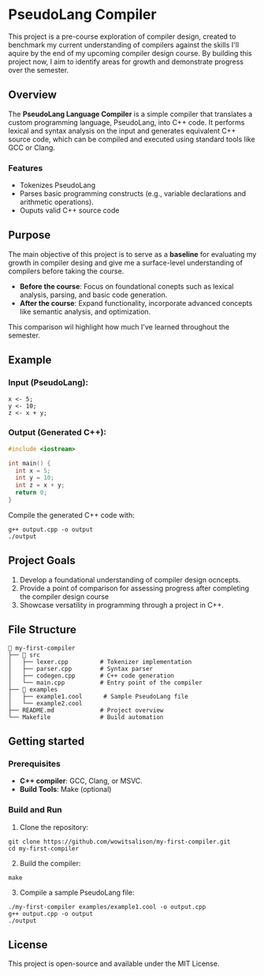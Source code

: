 # PseudoLang Compiler
This project is a pre-course exploration of compiler design, created to benchmark my current understanding of compilers against the skills I'll aquire by the end of my upcoming compiler design course. By building this project now, I aim to identify areas for growth and demonstrate progress over the semester.

## Overview
The **PseudoLang Language Compiler** is a simple compiler that translates a custom programming language, PseudoLang,  into C++ code. It performs lexical and syntax analysis on the input and generates equivalent C++ source code, which can be compiled and executed using standard tools like GCC or Clang.

### Features
- Tokenizes PseudoLang
- Parses basic programming constructs (e.g., variable declarations and arithmetic operations).
- Ouputs valid C++ source code

## Purpose
The main objective of this project is to serve as a **baseline** for evaluating my growth in compiler desing and give me a surface-level understanding of compilers before taking the course.
- **Before the course**: Focus on foundational conepts such as lexical analysis, parsing, and basic code generation.
- **After the course**: Expand functionality, incorporate advanced concepts like semantic analysis, and optimization.

This comparison wil highlight how much I've learned throughout the semester.

## Example
### Input (PseudoLang):
```
x <- 5;
y <- 10;
z <- x + y;
```

### Output (Generated C++):
```cpp
#include <iostream>

int main() {
  int x = 5;
  int y = 10;
  int z = x + y;
  return 0;
}
```
Compile the generated C++ code with:  
```
g++ output.cpp -o output
./output
```

## Project Goals
1. Develop a foundational understanding of compiler design ocncepts.
2. Provide a point of comparison for assessing progress after completing the compiler design course
3. Showcase versatility in programming through a project in C++.

## File Structure  
```plaintext
📂 my-first-compiler  
├── 📂 src  
│   ├── lexer.cpp         # Tokenizer implementation  
│   ├── parser.cpp        # Syntax parser  
│   ├── codegen.cpp       # C++ code generation  
│   └── main.cpp          # Entry point of the compiler  
├── 📂 examples  
│   ├── example1.cool      # Sample PseudoLang file  
│   └── example2.cool  
├── README.md             # Project overview  
└── Makefile              # Build automation  
```

## Getting started
### Prerequisites
- **C++ compiler**: GCC, Clang, or MSVC.
- **Build Tools**: Make (optional)

### Build and Run
1. Clone the repository:
```
git clone https://github.com/wowitsalison/my-first-compiler.git
cd my-first-compiler
```
2. Build the compiler:
```
make
```
3. Compile a sample PseudoLang file:
```
./my-first-compiler examples/example1.cool -o output.cpp
g++ output.cpp -o output
./output
```

## License
This project is open-source and available under the MIT License.
